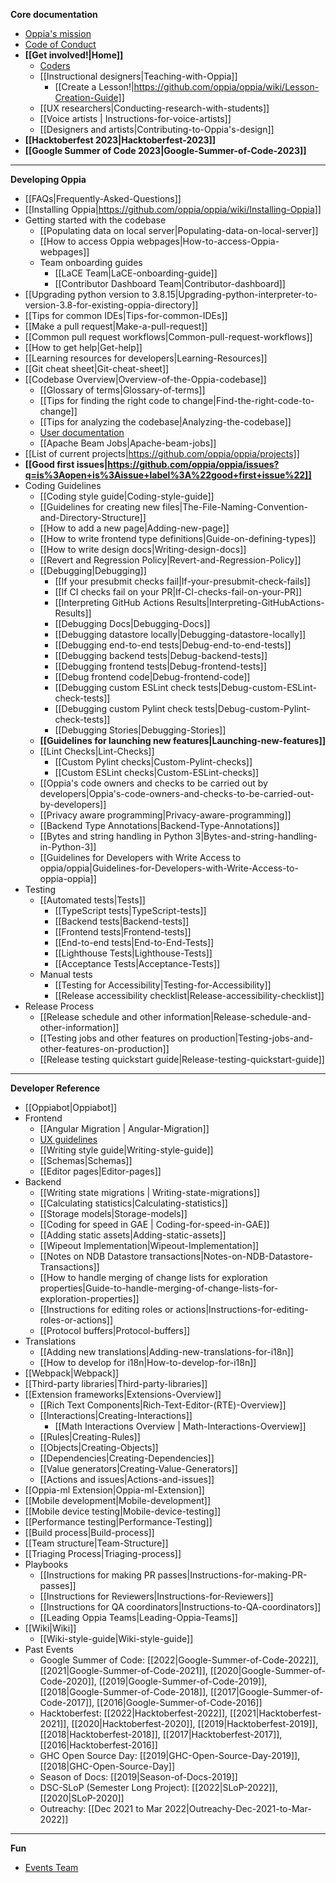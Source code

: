**Core documentation**
  * [Oppia's mission](https://github.com/oppia/oppia/wiki/Oppia's-Mission)
  * [Code of Conduct](https://github.com/oppia/oppia/blob/develop/.github/CODE_OF_CONDUCT.md)
  * **[[Get involved!|Home]]**
    * [Coders](https://github.com/oppia/oppia/wiki/Contributing-code-to-Oppia#setting-things-up)
    * [[Instructional designers|Teaching-with-Oppia]]
      * [[Create a Lesson!|https://github.com/oppia/oppia/wiki/Lesson-Creation-Guide]]
    * [[UX researchers|Conducting-research-with-students]]
    * [[Voice artists | Instructions-for-voice-artists]]
    * [[Designers and artists|Contributing-to-Oppia's-design]]
  * **[[Hacktoberfest 2023|Hacktoberfest-2023]]**
  * **[[Google Summer of Code 2023|Google-Summer-of-Code-2023]]**
---
**Developing Oppia**
  * [[FAQs|Frequently-Asked-Questions]]
  * [[Installing Oppia|https://github.com/oppia/oppia/wiki/Installing-Oppia]]
  * Getting started with the codebase
    * [[Populating data on local server|Populating-data-on-local-server]]
    * [[How to access Oppia webpages|How-to-access-Oppia-webpages]]
    * Team onboarding guides
      * [[LaCE Team|LaCE-onboarding-guide]]
      * [[Contributor Dashboard Team|Contributor-dashboard]]
  * [[Upgrading python version to 3.8.15|Upgrading-python-interpreter-to-version-3.8-for-existing-oppia-directory]]
  * [[Tips for common IDEs|Tips-for-common-IDEs]]
  * [[Make a pull request|Make-a-pull-request]]
  * [[Common pull request workflows|Common-pull-request-workflows]]
  * [[How to get help|Get-help]]
  * [[Learning resources for developers|Learning-Resources]]
  * [[Git cheat sheet|Git-cheat-sheet]]
  * [[Codebase Overview|Overview-of-the-Oppia-codebase]]
    * [[Glossary of terms|Glossary-of-terms]]
    * [[Tips for finding the right code to change|Find-the-right-code-to-change]]
    * [[Tips for analyzing the codebase|Analyzing-the-codebase]]
    * [User documentation](https://oppia.github.io/)
    * [[Apache Beam Jobs|Apache-beam-jobs]]
  * [[List of current projects|https://github.com/oppia/oppia/projects]]
  * **[[Good first issues|https://github.com/oppia/oppia/issues?q=is%3Aopen+is%3Aissue+label%3A%22good+first+issue%22]]**
  * Coding Guidelines
    * [[Coding style guide|Coding-style-guide]]
    * [[Guidelines for creating new files|The-File-Naming-Convention-and-Directory-Structure]]
    * [[How to add a new page|Adding-new-page]]
    * [[How to write frontend type definitions|Guide-on-defining-types]]
    * [[How to write design docs|Writing-design-docs]]
    * [[Revert and Regression Policy|Revert-and-Regression-Policy]]
    * [[Debugging|Debugging]]
      * [[If your presubmit checks fail|If-your-presubmit-check-fails]]
      * [[If CI checks fail on your PR|If-CI-checks-fail-on-your-PR]]
      * [[Interpreting GitHub Actions Results|Interpreting-GitHubActions-Results]]
      * [[Debugging Docs|Debugging-Docs]]
      * [[Debugging datastore locally|Debugging-datastore-locally]]
      * [[Debugging end-to-end tests|Debug-end-to-end-tests]]
      * [[Debugging backend tests|Debug-backend-tests]]
      * [[Debugging frontend tests|Debug-frontend-tests]]
      * [[Debug frontend code|Debug-frontend-code]]
      * [[Debugging custom ESLint check tests|Debug-custom-ESLint-check-tests]]
      * [[Debugging custom Pylint check tests|Debug-custom-Pylint-check-tests]]
      * [[Debugging Stories|Debugging-Stories]]
    * **[[Guidelines for launching new features|Launching-new-features]]**
    * [[Lint Checks|Lint-Checks]]
      * [[Custom Pylint checks|Custom-Pylint-checks]]
      * [[Custom ESLint checks|Custom-ESLint-checks]]
    * [[Oppia's code owners and checks to be carried out by developers|Oppia's-code-owners-and-checks-to-be-carried-out-by-developers]]
    * [[Privacy aware programming|Privacy-aware-programming]]
    * [[Backend Type Annotations|Backend-Type-Annotations]]
    * [[Bytes and string handling in Python 3|Bytes-and-string-handling-in-Python-3]]
    * [[Guidelines for Developers with Write Access to oppia/oppia|Guidelines-for-Developers-with-Write-Access-to-oppia-oppia]]
  * Testing
    * [[Automated tests|Tests]]
      * [[TypeScript tests|TypeScript-tests]]
      * [[Backend tests|Backend-tests]]
      * [[Frontend tests|Frontend-tests]]
      * [[End-to-end tests|End-to-End-Tests]]
      * [[Lighthouse Tests|Lighthouse-Tests]]
      * [[Acceptance Tests|Acceptance-Tests]]
    * Manual tests
      * [[Testing for Accessibility|Testing-for-Accessibility]]
      * [[Release accessibility checklist|Release-accessibility-checklist]]
  * Release Process
    * [[Release schedule and other information|Release-schedule-and-other-information]]
    * [[Testing jobs and other features on production|Testing-jobs-and-other-features-on-production]]
    * [[Release testing quickstart guide|Release-testing-quickstart-guide]]

---
**Developer Reference**

  * [[Oppiabot|Oppiabot]]
  * Frontend
    * [[Angular Migration | Angular-Migration]]
    * [UX guidelines](https://github.com/oppia/oppia/wiki/Oppia-UX-guidelines-&-rationales)
    * [[Writing style guide|Writing-style-guide]]
    * [[Schemas|Schemas]]
    * [[Editor pages|Editor-pages]]
  * Backend
    * [[Writing state migrations | Writing-state-migrations]]
    * [[Calculating statistics|Calculating-statistics]]
    * [[Storage models|Storage-models]]
    * [[Coding for speed in GAE | Coding-for-speed-in-GAE]]
    * [[Adding static assets|Adding-static-assets]]
    * [[Wipeout Implementation|Wipeout-Implementation]]
    * [[Notes on NDB Datastore transactions|Notes-on-NDB-Datastore-Transactions]]
    * [[How to handle merging of change lists for exploration properties|Guide-to-handle-merging-of-change-lists-for-exploration-properties]]
    * [[Instructions for editing roles or actions|Instructions-for-editing-roles-or-actions]]
    * [[Protocol buffers|Protocol-buffers]]
  * Translations
    * [[Adding new translations|Adding-new-translations-for-i18n]]
    * [[How to develop for i18n|How-to-develop-for-i18n]]
  * [[Webpack|Webpack]]
  * [[Third-party libraries|Third-party-libraries]]
  * [[Extension frameworks|Extensions-Overview]]
    * [[Rich Text Components|Rich-Text-Editor-(RTE)-Overview]]
    * [[Interactions|Creating-Interactions]]
      * [[Math Interactions Overview | Math-Interactions-Overview]]
    * [[Rules|Creating-Rules]]
    * [[Objects|Creating-Objects]]
    * [[Dependencies|Creating-Dependencies]]
    * [[Value generators|Creating-Value-Generators]]
    * [[Actions and issues|Actions-and-issues]]
  * [[Oppia-ml Extension|Oppia-ml-Extension]]
  * [[Mobile development|Mobile-development]]
  * [[Mobile device testing|Mobile-device-testing]]
  * [[Performance testing|Performance-Testing]]
  * [[Build process|Build-process]]
  * [[Team structure|Team-Structure]]
  * [[Triaging Process|Triaging-process]]
  * Playbooks
    * [[Instructions for making PR passes|Instructions-for-making-PR-passes]]
    * [[Instructions for Reviewers|Instructions-for-Reviewers]]
    * [[Instructions for QA coordinators|Instructions-to-QA-coordinators]]
    * [[Leading Oppia Teams|Leading-Oppia-Teams]]
  * [[Wiki|Wiki]]
    * [[Wiki-style-guide|Wiki-style-guide]]
  * Past Events
    * Google Summer of Code: [[2022|Google-Summer-of-Code-2022]], [[2021|Google-Summer-of-Code-2021]], [[2020|Google-Summer-of-Code-2020]], [[2019|Google-Summer-of-Code-2019]], [[2018|Google-Summer-of-Code-2018]], [[2017|Google-Summer-of-Code-2017]], [[2016|Google-Summer-of-Code-2016]]
    * Hacktoberfest: [[2022|Hacktoberfest-2022]], [[2021|Hacktoberfest-2021]], [[2020|Hacktoberfest-2020]], [[2019|Hacktoberfest-2019]], [[2018|Hacktoberfest-2018]], [[2017|Hacktoberfest-2017]], [[2016|Hacktoberfest-2016]]
    * GHC Open Source Day: [[2019|GHC-Open-Source-Day-2019]], [[2018|GHC-Open-Source-Day]]
    * Season of Docs: [[2019|Season-of-Docs-2019]]
    * DSC-SLoP (Semester Long Project): [[2022|SLoP-2022]], [[2020|SLoP-2020]]
    * Outreachy: [[Dec 2021 to Mar 2022|Outreachy-Dec-2021-to-Mar-2022]]
---
**Fun**
* [Events Team](https://github.com/oppia/oppia/wiki/Events-Team)
